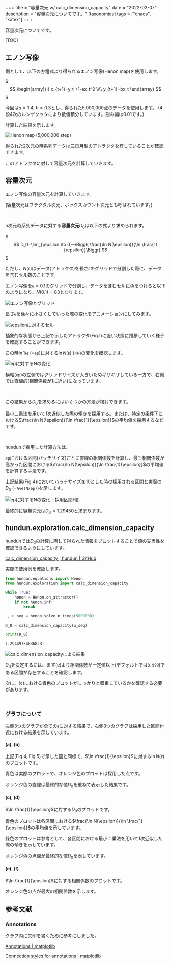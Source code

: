 +++
title = "容量次元 w/ calc_dimension_capacity"
date = "2022-03-07"
description = "容量次元についてです。"
[taxonomies]
tags = ["chaos", "katex"]
+++


容量次元についてです。

[TOC]

## エノン写像

例として、以下の方程式より得られるエノン写像(Henon map)を使用します。

$$$
\begin{array}{l}
    x_{t+1}=y_t +1-ax_t^2 \\\\
    y_{t+1}=bx_t
\end{array}
$$$

今回は$a=1.4,~b=0.3$とし、得られた5,000,000点のデータを使用します。
(4段4次のルンゲクッタにより数値積分しています。刻み幅は0.01です。)

計算した結果を示します。

![Henon map (5,000,000 step)](/image/008/henonmap.png)

得られた2次元の時系列データは三日月型のアトラクタを有していることが確認できます。

このアトラクタに対して容量次元を計算していきます。

## 容量次元

エノン写像の容量次元を計算していきます。

(容量次元はフラクタル次元、ボックスカウント次元とも呼ばれています。)

<br>

$n$次元時系列データに対する**容量次元**$D_0$は以下の式より求められます。

$$$
D_0=\lim_{\epsilon \to 0}~\Biggl( \frac{\ln N(\epsilon)}{\ln \frac{1}{\epsilon}}\Biggr)
$$$

ただし、$N(\epsilon)$はデータ(アトラクタ)を長さ$\epsilon$のグリッドで分割した際に、データを含むセル数のことです。

エノン写像を$\epsilon=0.1$のグリッドで分割し、データを含むセルに色をつけると以下のようになり、$N(0.1)=83$となります。


![エノン写像とグリッド](/image/008/henongrid.png)


長さ$\epsilon$を徐々に小さくしていった際の変化をアニメーションにしてみます。

![$\epsilon$に対するセル](/image/008/epsilon.gif)

抽象的な状態から上記で示したアトラクタ(Fig.1)に近い状態に推移していく様子を確認することができます。


この時$\ln 1 / \epsilon$ (=`ep`)に対する$\ln N(\epsilon)$ (=`N`)の変化を確認します。

![`ep`に対する`N`の変化](/image/008/ep-N.png)

横軸(`ep`)の左側ではグリッドサイズが大きいためギザギザしている一方で、右側では直線的(相関係数が1に近い)になっています。

<br>

この結果から$D_0$を求めるにはいくつかの方法が検討できます。

最小二乗法を用いて1次近似した際の傾きを採用する。または、特定の条件下における$\frac{\ln N(\epsilon)}{\ln \frac{1}{\epsilon}}$の平均値を採用するなどです。

<br>

hundunで採用した計算方法は、

`ep`における区間(バッチサイズ)ごとに直線の相関係数を計算し、最も相関係数が高かった区間における$\frac{\ln N(\epsilon)}{\ln \frac{1}{\epsilon}}$の平均値を計算する手法です。

上記結果(Fig.4)においてバッチサイズを10とした時の採用される区間と実際の$D_0$ (=`Ave(N/ep)`)を示します。


![`ep`に対する`N`の変化 - 採用区間/値](/image/008/ep-N-2.png)

最終的に容量次元は$D_0=1.29450$と求まります。


## hundun.exploration.calc_dimension_capacity

hundunでは$D_0$の計算に際して得られた情報をプロットすることで値の妥当性を確認できるようにしています。

[calc_dimension_capacity | hundun | GitHub](https://github.com/llbxg/hundun/wiki/Calculate-the-generalized-dimension#calc_dimension_capacity)


実際の使用例を確認します。

```python
from hundun.equations import Henon
from hundun.exploration import calc_dimension_capacity

while True:
    henon = Henon.on_attractor()
    if not henon.inf:
        break

_, u_seq = henon.solve_n_times(5000000)

D_0 = calc_dimension_capacity(u_seq)

print(D_0)
```

```bash
1.294497548368281
```


![`calc_dimension_capacity`による結果](/image/008/calc_dimension_capacity.png)

$D_0$を決定するには、まず(e)より相関係数が一定値以上(デフォルトでは`0.999`)である区間が存在することを確認します。

次に、(c)における青色のプロットがしっかりと収束しているかを確認する必要があります。

<br>

### グラフについて

左側3つのグラフが全ての$\epsilon$に対する結果で、右側3つのグラフは採用した区間付近における結果を示しています。

#### (a), (b)

上記(Fig.4, Fig.5)で示した図と同様で、$\ln \frac{1}{\epsilon}$に対する$\ln N(\epsilon)$のプロットです。

青色は実際のプロットで、オレンジ色のプロットは採用した点です。

オレンジ色の直線は最終的な値$D_0$を重ねて表示した結果です。


#### (c), (d)

$\ln \frac{1}{\epsilon}$に対する$D_0$のプロットです。

青色のプロットは各区間における$\frac{\ln N(\epsilon)}{\ln \frac{1}{\epsilon}}$の平均値を示しています。

緑色のプロットは参考として、各区間における最小二乗法を用いて1次近似した際の傾きを示しています。

オレンジ色の点線が最終的な値$D_0$を表しています。


#### (e), (f)

$\ln \frac{1}{\epsilon}$に対する相関係数のプロットです。

オレンジ色の点が最大の相関係数を示します。

## 参考文献

### Annotations

グラフ内に矢印を書くために参考にしました。

[Annotations | matplotlib](https://matplotlib.org/stable/tutorials/text/annotations.html)

[Connection styles for annotations | matplotlib](https://matplotlib.org/stable/gallery/userdemo/connectionstyle_demo.html)